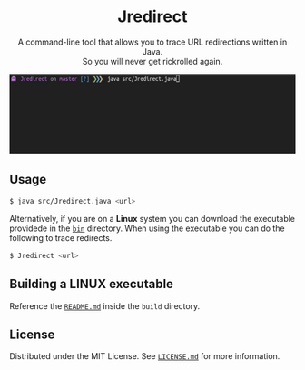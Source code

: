 <div align="center">
   <h1>
      Jredirect
   </h1>
   <p align="center">
      A command-line tool that allows you to trace URL redirections written in Java.
      <br/>
      So you will never get rickrolled again.
   </p>
   <img src="./assets/Jredirect-preview.gif">
</div>

## Usage

```bash
$ java src/Jredirect.java <url>
```

Alternatively, if you are on a **Linux** system you can download the executable providede in the [`bin`](./bin/) directory.
When using the executable you can do the following to trace redirects.

```bash
$ Jredirect <url>
```

## Building a **LINUX** executable

Reference the [`README.md`](./build/README.md) inside the `build` directory.

## License

Distributed under the MIT License. See [`LICENSE.md`](./LICENSE.md) for more information.

